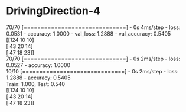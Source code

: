 # DrivingDirection-4
70/70 [==============================] - 0s 4ms/step - loss: 0.0531 - accuracy: 1.0000 - val_loss: 1.2888 - val_accuracy: 0.5405 <br/>
[[124  10  10]   <br/>
 [ 43  20  14]   <br/>
 [ 47  18  23]]  <br/> 
70/70 [==============================] - 0s 2ms/step - loss: 0.0527 - accuracy: 1.0000  <br/>
10/10 [==============================] - 0s 2ms/step - loss: 1.2888 - accuracy: 0.5405  <br/>
Train: 1.000, Test: 0.540  <br/>
[[124  10  10]             <br/>
 [ 43  20  14]             <br/> 
 [ 47  18  23]]            <br/>   
